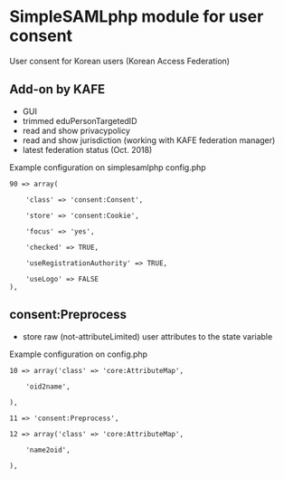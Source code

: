 SimpleSAMLphp module for user consent
=====================================
User consent for Korean users (Korean Access Federation)

Add-on by KAFE
--------------

* GUI
* trimmed eduPersonTargetedID
* read and show privacypolicy
* read and show jurisdiction (working with KAFE federation manager)
* latest federation status (Oct. 2018)

Example configuration on simplesamlphp config.php

    90 => array(
    
        'class' => 'consent:Consent',
    
        'store' => 'consent:Cookie',
    
        'focus' => 'yes',
    
        'checked' => TRUE,
    
        'useRegistrationAuthority' => TRUE,
    
        'useLogo' => FALSE
    ),

consent:Preprocess
------------------
* store raw (not-attributeLimited) user attributes to the state variable

Example configuration on config.php

    10 => array('class' => 'core:AttributeMap',
    
        'oid2name',
    
    ),
    
    11 => 'consent:Preprocess',
    
    12 => array('class' => 'core:AttributeMap',
    
        'name2oid',
    
    ),
